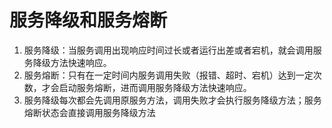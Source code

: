 # 服务降级和服务熔断

1. 服务降级：当服务调用出现响应时间过长或者运行出差或者宕机，就会调用服务降级方法快速响应。
2. 服务熔断：只有在一定时间内服务调用失败（报错、超时、宕机）达到一定次数，才会启动服务熔断，进而调用服务降级方法快速响应。
3. 服务降级每次都会先调用原服务方法，调用失败才会执行服务降级方法；服务熔断状态会直接调用服务降级方法